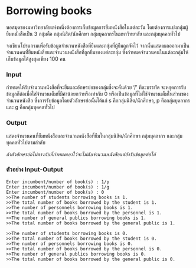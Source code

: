 # Borrowing books
หอสมุดของมหาวิทยาลัยแห่งหนึ่งต้องการเก็บข้อมูลการยืมหนังสือในแต่ละวัน โดยต้องการแบ่งกลุ่มผู้ยืมหนังสือเป็น 3 กลุ่มคือ กลุ่มนิสิต/นักศึกษา กลุ่มบุคลากรในมหาวิทยาลัย และกลุ่มบุคคลทั่วไป 

จงเขียนโปรแกรมเพื่อรับข้อมูลจำนวนหนังสือที่ยืมและกลุ่มที่ผู้ยืมถูกจัดไว้ จากนั้นแสดงผลออกมาเป็นจำนวนคนที่ยืมหนังสือและจำนวนหนังสือที่ถูกยืมของแต่ละกลุ่ม ซึ่งกำหนดจำนวนคนในแต่ละกลุ่มให้เก็บข้อมูลได้สูงสุดเพียง 100 คน
### Input
กำหนดให้รับจำนวนหนังสือที่จะยืมและอักษรย่อของกลุ่มซึ่งจะคั่นด้วย ‘/’ ทีละบรรทัด จะหยุดการรับข้อมูลก็ต่อเมื่อใส่จำนวนเต็มที่มีค่าน้อยกว่าหรือเท่ากับ 0 หรือเป็นข้อมูลที่ไม่ใช่จำนวนเต็มในส่วนของจำนวนหนังสือ
ซึ่งการรับข้อมูลโดยตัวอักษรย่อนั้นได้แก่ s คือกลุ่มนิสิต/นักศึกษา, p คือกลุ่มบุคลากร และ g คือกลุ่มบุคคลทั่วไป
### Output
แสดงจำนวนคนที่ยืมหนังสือและจำนวนหนังสือที่ยืมในกลุ่มนิสิต/นักศึกษา กลุ่มบุคลากร และกลุ่มบุคคลทั่วไปตามลำดับ

*ถ้าตัวอักษรย่อไม่ตรงกับที่กำหนดเอาไว้จะไม่นับจำนวนหนังสือแต่ยังรับข้อมูลต่อได้*
### ตัวอย่าง Input-Output
```Enter incumbent/number of book(s) : 1/s
Enter incumbent/number of book(s) : 1/p
Enter incumbent/number of book(s) : 1/g
Enter incumbent/number of book(s) : 0
>>The number of students borrowing books is 1.
>>The total number of books borrowed by the student is 1.
>>The number of personnels borrowing books is 1.
>>The total number of books borrowed by the personnel is 1.
>>The number of general publics borrowing books is 1.
>>The total number of books borrowed by the general public is 1.
```
```Enter incumbent/number of book(s) : s
>>The number of students borrowing books is 0.
>>The total number of books borrowed by the student is 0.
>>The number of personnels borrowing books is 0.
>>The total number of books borrowed by the personnel is 0.
>>The number of general publics borrowing books is 0.
>>The total number of books borrowed by the general public is 0.
```

